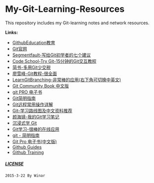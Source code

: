 ﻿# My-Git-Learning-Resources

This repository includes my Git-learning notes and network resources.


**Links:**
* [GithubEducation教育](https://education.github.com)
* [Git官网](git-scm.com)
* [Segmentfault-写给Git初学者的七个建议](http://segmentfault.com/a/1190000000369293)
* [Code School-Try Git-15分钟的Git交互教程](http://try.github.io/levels/1/challenges/1)
* [简书-多用Git少交税](http://www.jianshu.com/p/8a985c622e61)
* [廖雪峰-Git教程-很全面](http://www.liaoxuefeng.com/wiki/0013739516305929606dd18361248578c67b8067c8c017b000)
* [LearnGitBranching-非常棒的应用(右下角可切换中英文)](http://pcottle.github.io/learnGitBranching/)
* [Git Community Book 中文版](http://gitbook.liuhui998.com/index.html)
* [git PRO 电子书](http://gitbook.liuhui998.com/index.html)
* [Git简明指南](http://rogerdudler.github.io/git-guide/index.zh.html)
* [Git远程常用操作详解](http://www.qingdou.me/5027.html)
* [Git-学习路线图及中文资料推荐](http://blog.sevenche.com/2014/02/Git-学习路线图及中文资料推荐/)
* [颜海镜-我的Git学习笔记](http://yanhaijing.com/git/2014/11/01/my-git-note/)
* [沉浸式学 Git ](http://igit.linuxtoy.org/index.html)
* [Git学习-很棒的在线应用](http://pcottle.github.io/learnGitBranching/)
* [git - 简明指南](http://rogerdudler.github.io/git-guide/index.zh.html)
* [Git Pro 电子书(中文版)](http://git-scm.com/book/zh/v1/%E8%B5%B7%E6%AD%A5)
* [Github Guides](https://guides.github.com)
* [Github Training](https://training.github.com/kit/)


##### [LICENSE](LICENSE)
`2015-3-22 By Winar`
